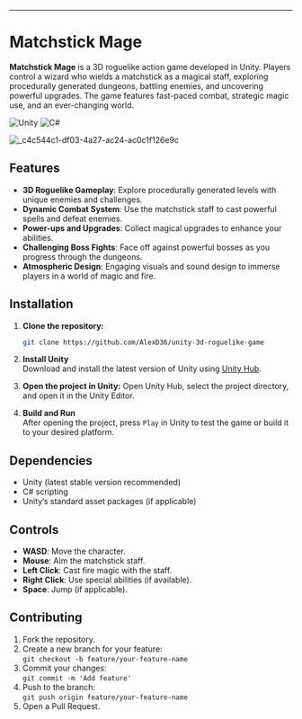
---

# **Matchstick Mage**

**Matchstick Mage** is a 3D roguelike action game developed in Unity. Players control a wizard who wields a matchstick as a magical staff, exploring procedurally generated dungeons, battling enemies, and uncovering powerful upgrades. The game features fast-paced combat, strategic magic use, and an ever-changing world.

![Unity](https://img.shields.io/badge/Unity-2023.x-blue?style=flat-square)
![C#](https://img.shields.io/badge/C%23-10.0-blue?style=flat-square)


![_c4c544c1-df03-4a27-ac24-ac0c1f126e9c](https://github.com/user-attachments/assets/b6497955-dae2-491c-a347-eb9f3e528f6e)


## Features
- **3D Roguelike Gameplay**: Explore procedurally generated levels with unique enemies and challenges.
- **Dynamic Combat System**: Use the matchstick staff to cast powerful spells and defeat enemies.
- **Power-ups and Upgrades**: Collect magical upgrades to enhance your abilities.
- **Challenging Boss Fights**: Face off against powerful bosses as you progress through the dungeons.
- **Atmospheric Design**: Engaging visuals and sound design to immerse players in a world of magic and fire.

## Installation

1. **Clone the repository:**
   ```bash
   git clone https://github.com/AlexD36/unity-3d-roguelike-game
   ```
   
2. **Install Unity**  
   Download and install the latest version of Unity using [Unity Hub](https://unity.com/download).

3. **Open the project in Unity:**
   Open Unity Hub, select the project directory, and open it in the Unity Editor.

4. **Build and Run**  
   After opening the project, press `Play` in Unity to test the game or build it to your desired platform.

## Dependencies
- Unity (latest stable version recommended)
- C# scripting
- Unity’s standard asset packages (if applicable)

## Controls
- **WASD**: Move the character.
- **Mouse**: Aim the matchstick staff.
- **Left Click**: Cast fire magic with the staff.
- **Right Click**: Use special abilities (if available).
- **Space**: Jump (if applicable).

## Contributing

1. Fork the repository.
2. Create a new branch for your feature:  
   `git checkout -b feature/your-feature-name`
3. Commit your changes:  
   `git commit -m 'Add feature'`
4. Push to the branch:  
   `git push origin feature/your-feature-name`
5. Open a Pull Request.
